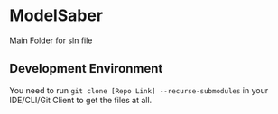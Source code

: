# ModelSaber
Main Folder for sln file

## Development Environment

You need to run `git clone [Repo Link] --recurse-submodules` in your IDE/CLI/Git Client to get the files at all.
